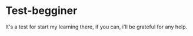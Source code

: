 # Test-begginer
It's a test for start my learning there, if you can, i'll  be grateful for any help.
